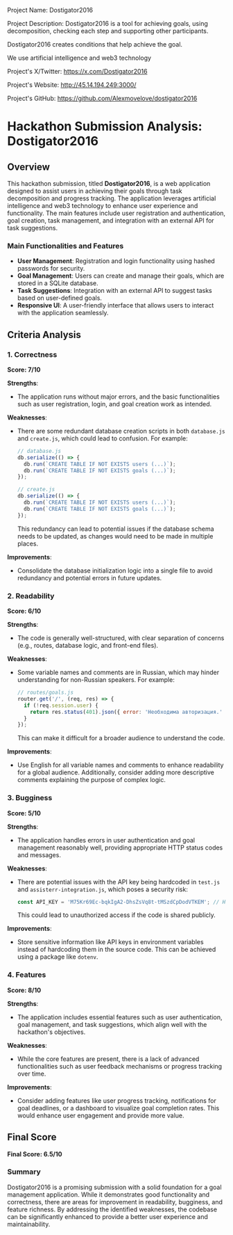 
Project Name: Dostigator2016


Project Description: Dostigator2016 is a tool for achieving goals, using decomposition, checking each step and supporting other participants.

Dostigator2016 creates conditions that help achieve the goal.  

We use artificial intelligence and web3 technology


Project's X/Twitter: https://x.com/Dostigator2016


Project's Website: http://45.14.194.249:3000/


Project's GitHub: https://github.com/Alexmovelove/dostigator2016






# Hackathon Submission Analysis: Dostigator2016

## Overview
This hackathon submission, titled **Dostigator2016**, is a web application designed to assist users in achieving their goals through task decomposition and progress tracking. The application leverages artificial intelligence and web3 technology to enhance user experience and functionality. The main features include user registration and authentication, goal creation, task management, and integration with an external API for task suggestions.

### Main Functionalities and Features
- **User Management**: Registration and login functionality using hashed passwords for security.
- **Goal Management**: Users can create and manage their goals, which are stored in a SQLite database.
- **Task Suggestions**: Integration with an external API to suggest tasks based on user-defined goals.
- **Responsive UI**: A user-friendly interface that allows users to interact with the application seamlessly.

## Criteria Analysis

### 1. Correctness
**Score: 7/10**

**Strengths**:
- The application runs without major errors, and the basic functionalities such as user registration, login, and goal creation work as intended.

**Weaknesses**:
- There are some redundant database creation scripts in both `database.js` and `create.js`, which could lead to confusion. For example:
  ```javascript
  // database.js
  db.serialize(() => {
    db.run(`CREATE TABLE IF NOT EXISTS users (...)`);
    db.run(`CREATE TABLE IF NOT EXISTS goals (...)`);
  });
  
  // create.js
  db.serialize(() => {
    db.run(`CREATE TABLE IF NOT EXISTS users (...)`);
    db.run(`CREATE TABLE IF NOT EXISTS goals (...)`);
  });
  ```
  This redundancy can lead to potential issues if the database schema needs to be updated, as changes would need to be made in multiple places.

**Improvements**:
- Consolidate the database initialization logic into a single file to avoid redundancy and potential errors in future updates.

### 2. Readability
**Score: 6/10**

**Strengths**:
- The code is generally well-structured, with clear separation of concerns (e.g., routes, database logic, and front-end files).

**Weaknesses**:
- Some variable names and comments are in Russian, which may hinder understanding for non-Russian speakers. For example:
  ```javascript
  // routes/goals.js
  router.get('/', (req, res) => {
    if (!req.session.user) {
      return res.status(401).json({ error: 'Необходима авторизация.' }); // "Authorization required."
    }
  });
  ```
  This can make it difficult for a broader audience to understand the code.

**Improvements**:
- Use English for all variable names and comments to enhance readability for a global audience. Additionally, consider adding more descriptive comments explaining the purpose of complex logic.

### 3. Bugginess
**Score: 5/10**

**Strengths**:
- The application handles errors in user authentication and goal management reasonably well, providing appropriate HTTP status codes and messages.

**Weaknesses**:
- There are potential issues with the API key being hardcoded in `test.js` and `assisterr-integration.js`, which poses a security risk:
  ```javascript
  const API_KEY = 'M75Kr69Ec-bqkIgA2-DhsZsVq8t-tMSzdCpDodVTKEM'; // Hardcoded API key
  ```
  This could lead to unauthorized access if the code is shared publicly.

**Improvements**:
- Store sensitive information like API keys in environment variables instead of hardcoding them in the source code. This can be achieved using a package like `dotenv`.

### 4. Features
**Score: 8/10**

**Strengths**:
- The application includes essential features such as user authentication, goal management, and task suggestions, which align well with the hackathon's objectives.

**Weaknesses**:
- While the core features are present, there is a lack of advanced functionalities such as user feedback mechanisms or progress tracking over time.

**Improvements**:
- Consider adding features like user progress tracking, notifications for goal deadlines, or a dashboard to visualize goal completion rates. This would enhance user engagement and provide more value.

## Final Score
**Final Score: 6.5/10**

### Summary
Dostigator2016 is a promising submission with a solid foundation for a goal management application. While it demonstrates good functionality and correctness, there are areas for improvement in readability, bugginess, and feature richness. By addressing the identified weaknesses, the codebase can be significantly enhanced to provide a better user experience and maintainability.